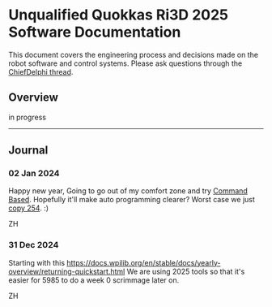 # Unqualified Quokkas Ri3D 2025 Software Documentation #

This document covers the engineering process and decisions made on the robot software and control systems.
Please ask questions through the [ChiefDelphi thread](https://www.chiefdelphi.com/t/2025-unqualified-quokkas-ri3d-build-thread/476780).

## Overview ##
in progress

---

## Journal ##
### 02 Jan 2024 ###
Happy new year,
Going to go out of my comfort zone and try [Command Based](https://docs.wpilib.org/en/stable/docs/software/commandbased/index.html#command-based-programming). Hopefully it'll make auto programming clearer?
Worst case we just [copy 254](https://github.com/Team254/FRC-2024-Public/tree/main). :)

ZH

### 31 Dec 2024 ###
Starting with this https://docs.wpilib.org/en/stable/docs/yearly-overview/returning-quickstart.html
We are using 2025 tools so that it's easier for 5985 to do a week 0 scrimmage later on. 

ZH
